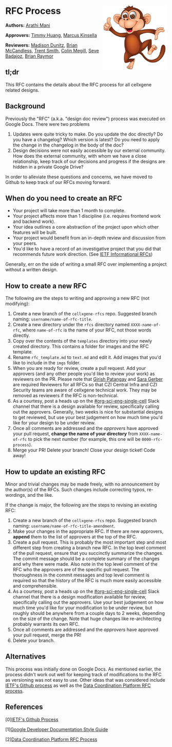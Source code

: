 # RFC Process <img style="float: right;" src="./imgs/monkey_mascot.jpg" width="200">

**Authors:** [Arathi Mani](mailto:arathi.mani@chanzuckerberg.com)

**Approvers:** [Timmy Huang](mailto:thuang@chanzuckerberg.com), [Marcus Kinsella](mailto:mkinsella@chanzuckerberg.com)

**Reviewers:** [Madison Dunitz](mailto:madison.dunitz@chanzuckerberg.com), [Brian McCandless](mailto:bmccandless@chanzuckerberg.com), [Trent Smith](mailto:trent.smith@chanzuckerberg.com), [Colin Megill](mailto:colin.megill@chanzuckerberg.com), [Seve Badajoz](mailto:sbadajoz@chanzuckerberg.com), [Brian Raymor](mailto:braymor@chanzuckerberg.com)

## tl;dr

This RFC contains the details about the RFC process for all cellxgene related designs.

## Background

Previously the "RFC" (a.k.a. "design doc review") process was executed on Google Docs. There were two problems

1. Updates were quite tricky to make. Do you update the doc directly? Do you have a changelog? Which version is latest? Do you need to apply the change in the changelog in the body of the doc?
2. Design decisions were not easily accessible by our external community. How does the external community, with whom we have a close relationship, keep track of our decisions and progress if the designs are hidden in a private Google Drive?

In order to alleviate these questions and concerns, we have moved to Github to keep track of our RFCs moving forward.

## When do you need to create an RFC

- Your project will take more than 1 month to complete.
- Your project affects more than 1 discipline (i.e. requires frontend work and backend work).
- Your idea outlines a core abstraction of the project upon which other features will be built.
- Your project would benefit from an in-depth review and discussion from your peers.
- You'd like to have a record of an investigative project that you did that recommends future work direction. (See [IETF Informational RFCs](https://www.ietf.org/standards/process/informational-vs-experimental/))

Generally, err on the side of writing a small RFC over implementing a project without a written design.

## How to create a new RFC

The following are the steps to writing and approving a new RFC (not modifying):

1. Create a new branch of the `cellxgene-rfcs` repo. Suggested branch naming: `username/name-of-rfc-title`.
2. Create a new directory under the `rfcs` directory named `XXXX-name-of-rfc`, where `name-of-rfc` is the name of your RFC, not those words directly.
3. Copy over the contents of the `templates` directory into your newly created directory. This contains a folder for images and the RFC template.
4. Rename `rfc_template.md` to `text.md` and edit it. Add images that you'd like to include in the `imgs` folder.
5. When you are ready for review, create a pull request. Add your approvers (and any other people you'd like to review your work) as reviewers on the PR. Please note that [Girish Patangay](mailto:girish.patangay@chanzuckerberg.com) and [Sara Gerber](mailto:sara.gerber@chanzuckerberg.com) are required Reviewers for all RFCs so that CZI Central Infra and CZI Security teams are aware of cellxgene technical work. They may be removed as reviewers if the RFC is non-technical.
6. As a courtesy, post a heads up on the [#org-sci-eng-single-cell](https://chanzuckerbergteam.slack.com/archives/GQGPP7925) Slack channel that there is a design available for review, specifically calling out the approvers. Generally, two weeks is nice for substantial designs to get reviewed, but use your best judgement on how much time you'd like for your design to be under review.
7. Once all comments are addressed and the _approvers_ have approved your pull request, **change the name of your directory** from `XXXX-name-of-rfc` to pick the next number (for example, this one will be `0000-rfc-process`).
8. Merge your PR! Delete your branch! Close your design ticket! Code away!

## How to update an existing RFC

Minor and trivial changes may be made freely, with no announcement by the author(s) of the RFCs. Such changes include correcting typos, re-wordings, and the like.

If the change is major, the following are the steps to revising an existing RFC:

1. Create a new branch of the `cellxgene-rfcs` repo. Suggested branch naming: `username/name-of-rfc-title-amendment`.
2. Make your changes in the appropriate RFC. If there are new approvers, **append** them to the list of approvers at the top of the RFC.
3. Create a pull request. This is probably the most important step and most different step from creating a branch new RFC. In the top level comment of the pull request, ensure that you succinctly summarize the changes. The commit message should be a complete summary of the changes and why there were made. Also note in the top level comment of the RFC who the approvers are of the specific pull request. The thoroughness in the commit messages and top level comment is required so that the history of the RFC is much more easily accessible and comprehensible.
4. As a courtesy, post a heads up on the [#org-sci-eng-single-cell](https://chanzuckerbergteam.slack.com/archives/GQGPP7925) Slack channel that there is a design modification available for review, specifically calling out the approvers. Use your best judgement on how much time you'd like for your modification to be under review, but roughly should be anywhere from a couple days to 2 weeks, depending on the size of the change. Note that huge changes like re-architecting probably warrants its own RFC.
5. Once all comments are addressed and the _approvers_ have approved your pull request, merge the PR!
6. Delete your branch.

## Alternatives

This process was initially done on Google Docs. As mentioned earlier, the process didn't work out well for keeping track of modifications to the RFC as versioning was not easy to use. Other ideas that was considered include [IETF's Github process](https://tools.ietf.org/html/draft-ietf-git-using-github-06) as well as the [Data Coordination Platform RFC process](https://github.com/HumanCellAtlas/dcp-community/blob/master/rfcs/text/0001-rfc-process.md).

## References

\[0][IETF's Github Process](https://tools.ietf.org/html/draft-ietf-git-using-github-06)

\[1][Google Developer Documentation Style Guide](https://developers.google.com/style/highlights#introduction_1)

\[2][Data Coordination Platform RFC Process](https://github.com/HumanCellAtlas/dcp-community/blob/master/rfcs/text/0001-rfc-process.md)
